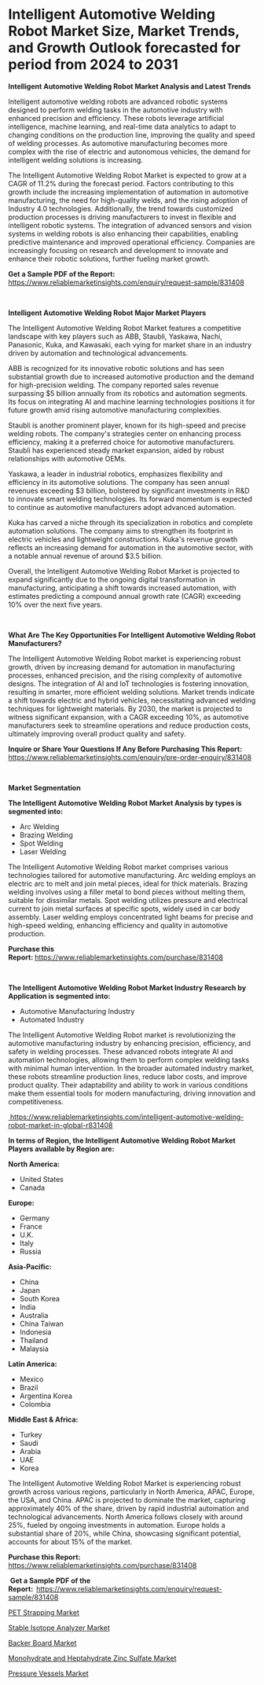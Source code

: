 <p><h1>Intelligent Automotive Welding Robot Market Size, Market Trends, and Growth Outlook forecasted for period from 2024 to 2031</h1></p><p><strong>Intelligent Automotive Welding Robot Market Analysis and Latest Trends</strong></p>
<p><p>Intelligent automotive welding robots are advanced robotic systems designed to perform welding tasks in the automotive industry with enhanced precision and efficiency. These robots leverage artificial intelligence, machine learning, and real-time data analytics to adapt to changing conditions on the production line, improving the quality and speed of welding processes. As automotive manufacturing becomes more complex with the rise of electric and autonomous vehicles, the demand for intelligent welding solutions is increasing.</p><p>The Intelligent Automotive Welding Robot Market is expected to grow at a CAGR of 11.2% during the forecast period. Factors contributing to this growth include the increasing implementation of automation in automotive manufacturing, the need for high-quality welds, and the rising adoption of Industry 4.0 technologies. Additionally, the trend towards customized production processes is driving manufacturers to invest in flexible and intelligent robotic systems. The integration of advanced sensors and vision systems in welding robots is also enhancing their capabilities, enabling predictive maintenance and improved operational efficiency. Companies are increasingly focusing on research and development to innovate and enhance their robotic solutions, further fueling market growth.</p></p>
<p><strong>Get a Sample PDF of the Report:&nbsp;</strong> <a href="https://www.reliablemarketinsights.com/enquiry/request-sample/831408?utm_campaign=1506&utm_medium=2&utm_source=Github&utm_content=ia&utm_term=08102024&utm_id=intelligent-automotive-welding-robot">https://www.reliablemarketinsights.com/enquiry/request-sample/831408</a></p>
<p>&nbsp;</p>
<p><strong>Intelligent Automotive Welding Robot Major Market Players</strong></p>
<p><p>The Intelligent Automotive Welding Robot Market features a competitive landscape with key players such as ABB, Staubli, Yaskawa, Nachi, Panasonic, Kuka, and Kawasaki, each vying for market share in an industry driven by automation and technological advancements.</p><p>ABB is recognized for its innovative robotic solutions and has seen substantial growth due to increased automotive production and the demand for high-precision welding. The company reported sales revenue surpassing $5 billion annually from its robotics and automation segments. Its focus on integrating AI and machine learning technologies positions it for future growth amid rising automotive manufacturing complexities.</p><p>Staubli is another prominent player, known for its high-speed and precise welding robots. The company's strategies center on enhancing process efficiency, making it a preferred choice for automotive manufacturers. Staubli has experienced steady market expansion, aided by robust relationships with automotive OEMs. </p><p>Yaskawa, a leader in industrial robotics, emphasizes flexibility and efficiency in its automotive solutions. The company has seen annual revenues exceeding $3 billion, bolstered by significant investments in R&D to innovate smart welding technologies. Its forward momentum is expected to continue as automotive manufacturers adopt advanced automation.</p><p>Kuka has carved a niche through its specialization in robotics and complete automation solutions. The company aims to strengthen its footprint in electric vehicles and lightweight constructions. Kuka's revenue growth reflects an increasing demand for automation in the automotive sector, with a notable annual revenue of around $3.5 billion.</p><p>Overall, the Intelligent Automotive Welding Robot Market is projected to expand significantly due to the ongoing digital transformation in manufacturing, anticipating a shift towards increased automation, with estimates predicting a compound annual growth rate (CAGR) exceeding 10% over the next five years.</p></p>
<p>&nbsp;</p>
<p><strong>What Are The Key Opportunities For Intelligent Automotive Welding Robot Manufacturers?</strong></p>
<p><p>The Intelligent Automotive Welding Robot market is experiencing robust growth, driven by increasing demand for automation in manufacturing processes, enhanced precision, and the rising complexity of automotive designs. The integration of AI and IoT technologies is fostering innovation, resulting in smarter, more efficient welding solutions. Market trends indicate a shift towards electric and hybrid vehicles, necessitating advanced welding techniques for lightweight materials. By 2030, the market is projected to witness significant expansion, with a CAGR exceeding 10%, as automotive manufacturers seek to streamline operations and reduce production costs, ultimately improving overall product quality and safety.</p></p>
<p><strong>Inquire or Share Your Questions If Any Before Purchasing This Report:</strong> <a href="https://www.reliablemarketinsights.com/enquiry/pre-order-enquiry/831408?utm_campaign=1506&utm_medium=2&utm_source=Github&utm_content=ia&utm_term=08102024&utm_id=intelligent-automotive-welding-robot">https://www.reliablemarketinsights.com/enquiry/pre-order-enquiry/831408</a></p>
<p>&nbsp;</p>
<p><strong>Market Segmentation</strong></p>
<p><strong>The Intelligent Automotive Welding Robot Market Analysis by types is segmented into:</strong></p>
<p><ul><li>Arc Welding</li><li>Brazing Welding</li><li>Spot Welding</li><li>Laser Welding</li></ul></p>
<p><p>The Intelligent Automotive Welding Robot market comprises various technologies tailored for automotive manufacturing. Arc welding employs an electric arc to melt and join metal pieces, ideal for thick materials. Brazing welding involves using a filler metal to bond pieces without melting them, suitable for dissimilar metals. Spot welding utilizes pressure and electrical current to join metal surfaces at specific spots, widely used in car body assembly. Laser welding employs concentrated light beams for precise and high-speed welding, enhancing efficiency and quality in automotive production.</p></p>
<p><strong>Purchase this Report:&nbsp;</strong><a href="https://www.reliablemarketinsights.com/purchase/831408?utm_campaign=1506&utm_medium=2&utm_source=Github&utm_content=ia&utm_term=08102024&utm_id=intelligent-automotive-welding-robot">https://www.reliablemarketinsights.com/purchase/831408</a></p>
<p>&nbsp;</p>
<p><strong>The Intelligent Automotive Welding Robot Market Industry Research by Application is segmented into:</strong></p>
<p><ul><li>Automotive Manufacturing Industry</li><li>Automated Industry</li></ul></p>
<p><p>The Intelligent Automotive Welding Robot market is revolutionizing the automotive manufacturing industry by enhancing precision, efficiency, and safety in welding processes. These advanced robots integrate AI and automation technologies, allowing them to perform complex welding tasks with minimal human intervention. In the broader automated industry market, these robots streamline production lines, reduce labor costs, and improve product quality. Their adaptability and ability to work in various conditions make them essential tools for modern manufacturing, driving innovation and competitiveness.</p></p>
<p><a href="https://www.reliablemarketinsights.com/intelligent-automotive-welding-robot-market-in-global-r831408?utm_campaign=1506&utm_medium=2&utm_source=Github&utm_content=ia&utm_term=08102024&utm_id=intelligent-automotive-welding-robot">&nbsp;https://www.reliablemarketinsights.com/intelligent-automotive-welding-robot-market-in-global-r831408</a></p>
<p><strong>In terms of Region, the Intelligent Automotive Welding Robot Market Players available by Region are:</strong></p>
<p>
    <p> <strong> North America: </strong>
        <ul>
            <li>United States</li>
            <li>Canada</li>
        </ul>
        </p> 
    <p> <strong> Europe: </strong>
        <ul>
            <li>Germany</li>
            <li>France</li>
            <li>U.K.</li>
            <li>Italy</li>
            <li>Russia</li>
        </ul>
        </p> 
    <p> <strong> Asia-Pacific: </strong>
        <ul>
            <li>China</li>
            <li>Japan</li>
            <li>South Korea</li>
            <li>India</li>
            <li>Australia</li>
            <li>China Taiwan</li>
            <li>Indonesia</li>
            <li>Thailand</li>
            <li>Malaysia</li>
        </ul>
        </p> 
    <p> <strong> Latin America: </strong>
        <ul>
            <li>Mexico</li>
            <li>Brazil</li>
            <li>Argentina Korea</li>
            <li>Colombia</li>
        </ul>
        </p> 
    <p> <strong> Middle East & Africa: </strong>
        <ul>
            <li>Turkey</li>
            <li>Saudi</li>
            <li>Arabia</li>
            <li>UAE</li>
            <li>Korea</li>
        </ul>
    </p>
    </p>
<p><p>The Intelligent Automotive Welding Robot Market is experiencing robust growth across various regions, particularly in North America, APAC, Europe, the USA, and China. APAC is projected to dominate the market, capturing approximately 40% of the share, driven by rapid industrial automation and technological advancements. North America follows closely with around 25%, fueled by ongoing investments in automation. Europe holds a substantial share of 20%, while China, showcasing significant potential, accounts for about 15% of the market.</p></p>
<p><strong>Purchase this Report: </strong><a href="https://www.reliablemarketinsights.com/purchase/831408?utm_campaign=1506&utm_medium=2&utm_source=Github&utm_content=ia&utm_term=08102024&utm_id=intelligent-automotive-welding-robot">https://www.reliablemarketinsights.com/purchase/831408</a></p>
<p>&nbsp;<strong>Get a Sample PDF of the Report:&nbsp;&nbsp;</strong><a href="https://www.reliablemarketinsights.com/enquiry/request-sample/831408?utm_campaign=1506&utm_medium=2&utm_source=Github&utm_content=ia&utm_term=08102024&utm_id=intelligent-automotive-welding-robot">https://www.reliablemarketinsights.com/enquiry/request-sample/831408</a></p>
<p><strong></strong></p>
<p><p><a href="https://www.linkedin.com/pulse/pet-strapping-market-investigation-industry-evolution-forecast-dzl3e?utm_campaign=1506&utm_medium=2&utm_source=Github&utm_content=ia&utm_term=08102024&utm_id=intelligent-automotive-welding-robot">PET Strapping Market</a></p><p><a href="https://www.linkedin.com/pulse/influencing-factors-stable-isotope-analyzer-market-insights-6xsxe?utm_campaign=1506&utm_medium=2&utm_source=Github&utm_content=ia&utm_term=08102024&utm_id=intelligent-automotive-welding-robot">Stable Isotope Analyzer Market</a></p><p><a href="https://www.linkedin.com/pulse/backer-board-market-size-share-analysis-growth-trends-forecasts-mxywe?utm_campaign=1506&utm_medium=2&utm_source=Github&utm_content=ia&utm_term=08102024&utm_id=intelligent-automotive-welding-robot">Backer Board Market</a></p><p><a href="https://github.com/MarciaRunte/Market-Research-Report-List-1/blob/main/monohydrate-and-heptahydrate-zinc-sulfate-market.md?utm_campaign=1506&utm_medium=2&utm_source=Github&utm_content=ia&utm_term=08102024&utm_id=intelligent-automotive-welding-robot">Monohydrate and Heptahydrate Zinc Sulfate Market</a></p><p><a href="https://www.linkedin.com/pulse/pressure-vessels-market-pulse-73-expansion-blueprint-y0qhe?utm_campaign=1506&utm_medium=2&utm_source=Github&utm_content=ia&utm_term=08102024&utm_id=intelligent-automotive-welding-robot">Pressure Vessels Market</a></p></p>